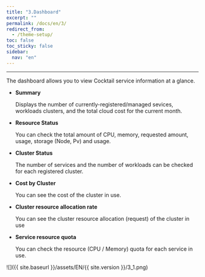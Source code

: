 ```yaml
---
title: "3.Dashboard"
excerpt: ""
permalink: /docs/en/3/
redirect_from:
  - /theme-setup/
toc: false
toc_sticky: false
sidebar:
  nav: "en"
---
```


---

The dashboard allows you to view Cocktail service information at a glance.

* **Summary**

  Displays the number of currently-registered/managed sevices, workloads clusters, and the total cloud cost for the current month.

* **Resource Status**

  You can check the total amount of CPU, memory, requested amount, usage, storage (Node, Pv) and usage.

* **Cluster Status**

  The number of services and the number of workloads can be checked for each registered cluster.

* **Cost by Cluster**

  You can see the cost of the cluster in use.

* **Cluster resource allocation rate**

  You can see the cluster resource allocation (request) of the cluster in use

* **Service resource quota**

  You can check the resource (CPU / Memory) quota for each service in use.

![]({{ site.baseurl }}/assets/EN/{{ site.version }}/3_1.png)
